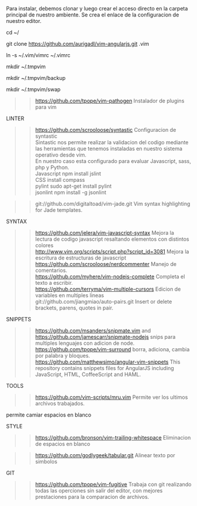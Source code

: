 Para instalar, debemos clonar y luego crear el acceso directo en la carpeta principal de nuestro ambiente.
Se crea el enlace de la configuracion de nuestro editor.

cd ~/

git clone https://github.com/aurigadl/vim-angularjs.git .vim

ln -s ~/.vim/vimrc  ~/.vimrc

mkdir ~/.tmpvim

mkdir ~/.tmpvim/backup

mkdir ~/.tmpvim/swap


>> https://github.com/tpope/vim-pathogen
Instalador de plugins para vim


LINTER
>> https://github.com/scrooloose/syntastic
Configuracion de syntastic<br />
Sintastic nos permite realizar la validacion del codigo mediante las herramientas que tenemos instaladas en nuestro sistema operativo desde vim.<br />
En nuestro caso esta configurado para evaluar Javascript, sass, php y Python.<br />
	Javascript  npm install jslint<br />
	CSS install compass<br />
	pylint  sudo apt-get install pylint<br />
	jsonlint npm install -g jsonlint<br />

>> git://github.com/digitaltoad/vim-jade.git
Vim syntax highlighting for Jade templates.

SYNTAX
>> https://github.com/jelera/vim-javascript-syntax
Mejora la lectura de codigo javascript resaltando elementos con distintos colores<br />
>> http://www.vim.org/scripts/script.php?script_id=3081
Mejora la escritura de estructuras de javascript<br />
>> https://github.com/scrooloose/nerdcommenter
Manejo de comentarios.<br />
>> https://github.com/myhere/vim-nodejs-complete
Completa el texto a escribir.<br />
>>https://github.com/terryma/vim-multiple-cursors
Edicion de variables en multiples lineas<br />
>> git://github.com/jiangmiao/auto-pairs.git
Insert or delete brackets, parens, quotes in pair.<br />

SNIPPETS
>> https://github.com/msanders/snipmate.vim and https://github.com/jamescarr/snipmate-nodejs
snips para multiples lenguajes con adicion de node.<br />
>> https://github.com/tpope/vim-surround
borra, adiciona, cambia por palabra y bloques.<br />
>> https://github.com/matthewsimo/angular-vim-snippets
This repository contains snippets files for AngularJS including JavaScript, HTML, CoffeeScript and HAML.

TOOLS
>> https://github.com/vim-scripts/mru.vim
Permite ver los ultimos archivos trabajados.<br />

>>
<F4> permite camiar espacios en blanco<br />


STYLE
>> https://github.com/bronson/vim-trailing-whitespace
Eliminacion de espacios en blanco<br />

>> https://github.com/godlygeek/tabular.git
Alinear texto por simbolos<br />


GIT
>> https://github.com/tpope/vim-fugitive
Trabaja con git realizando todas las operciones sin salir del editor, con mejores prestaciones para la comparacion de archivos.<br />


